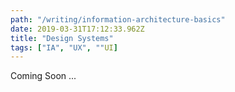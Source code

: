 ```yaml
---
path: "/writing/information-architecture-basics"
date: 2019-03-31T17:12:33.962Z
title: "Design Systems"
tags: ["IA", "UX", ""UI]
---
```


Coming Soon ...